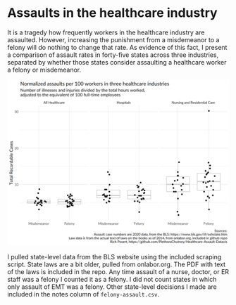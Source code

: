 # Assaults in the healthcare industry
It is a tragedy how frequently workers in the healthcare industry
are assaulted. However, increasing the punishment from a misdemeanor
to a felony will do nothing to change that rate. As evidence of this
fact, I present a comparison of assault rates in forty-five states across three industries,
separated by whether those states consider assaulting a healthcare worker
a felony or misdemeanor.

![Data visualization of included csv.](assault_data.png)

I pulled state-level data from the BLS website using the included scraping
script. State laws are a bit older, pulled from onlabor.org. The PDF with
text of the laws is included in the repo. Any time assault of a nurse, doctor, or ER
staff was a felony I counted it as a felony. I did not count states in which
only assault of EMT was a felony. Other state-level decisions I made are included
in the notes column of `felony-assault.csv`.